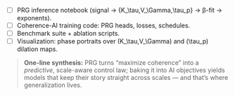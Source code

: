 * [ ] PRG inference notebook (signal → {K_\tau,V_\Gamma,\tau_p} → β-fit → exponents).
* [ ] Coherence-AI training code: PRG heads, losses, schedules.
* [ ] Benchmark suite + ablation scripts.
* [ ] Visualization: phase portraits over (K_\tau,V_\Gamma) and (\tau_p) dilation maps.

> **One-line synthesis:** PRG turns “maximize coherence” into a *predictive*, scale-aware control law; baking it into AI objectives yields models that keep their story straight across scales — and that’s where generalization lives.
